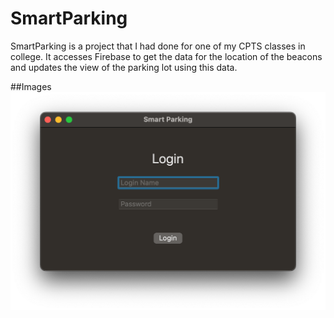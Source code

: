 # SmartParking

SmartParking is a project that I had done for one of my CPTS classes in college.
It accesses Firebase to get the data for the location of the beacons and updates the view of the parking lot using this data.

##Images
![Login](/Login.png)
